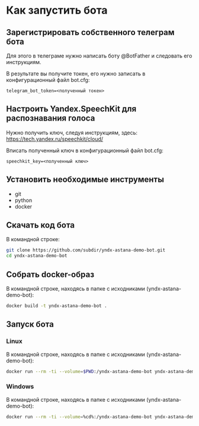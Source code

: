 # Как запустить бота

## Зарегистрировать собственного телеграм бота

Для этого в телеграме нужно написать боту \@BotFather и следовать его инструкциям.

В результате вы получите токен, его нужно записать в конфигурационный файл bot.cfg:
```
telegram_bot_token=<полученный токен>
```

## Настроить Yandex.SpeechKit для распознавания голоса

Нужно получить ключ, следуя инструкциям, здесь: https://tech.yandex.ru/speechkit/cloud/

Вписать полученный ключ в конфигурационный файл bot.cfg:
```
speechkit_key=<полученный ключ>
```

## Установить необходимые инструменты

- git
- python
- docker

## Скачать код бота
В командной строке:
```sh
git clone https://github.com/subdir/yndx-astana-demo-bot.git
cd yndx-astana-demo-bot
```

## Собрать docker-образ
В командной строке, находясь в папке с исходниками (yndx-astana-demo-bot):
```sh
docker build -t yndx-astana-demo-bot .
```

## Запуск бота

### Linux
В командной строке, находясь в папке с исходниками (yndx-astana-demo-bot):
```sh
docker run --rm -ti --volume=$PWD:/yndx-astana-demo-bot yndx-astana-demo-bot
```

### Windows
В командной строке, находясь в папке с исходниками (yndx-astana-demo-bot):
```sh
docker run --rm -ti --volume=%cd%:/yndx-astana-demo-bot yndx-astana-demo-bot
```
